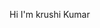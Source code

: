 Hi I'm krushi Kumar




<!---
KrushiKumar63/KrushiKumar63 is a ✨ special ✨ repository because its `README.md` (this file) appears on your GitHub profile.
You can click the Preview link to take a look at your changes.
--->
